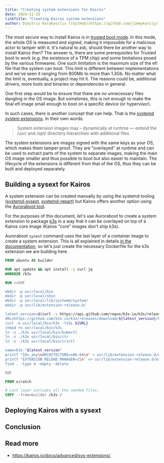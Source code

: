 ```yaml
---
title: "Creating system extensions for Kairos"
date: 2024-11-25
linkTitle: "Creating Kairos system extensions"
author: Dimitris Karakasilis ([GitHub](https://github.com/jimmykarily), [LinkedIn](https://www.linkedin.com/in/dkarakasilis/))
---
```


The most secure way to install Kairos is in [trusted boot mode](https://kairos.io/docs/installation/trustedboot/). In this mode, the whole OS is measured and signed, making it impossible for a malicious actor to tamper with it. It's natural to ask, should there be another way to install Kairos then? The answer is, there are some prerequisites for Trusted boot to work (e.g. the existence of a TPM chip) and some limitations posed by the various firmwares. One such limitation is the maximum size of the efi file that the system can boot. This limit is different between implementations and we've seen it ranging from 800Mb to more than 1.3Gb. No matter what the limit is, eventually, a project may hit it. The reasons could be, additional drivers, more tools and binaries or dependencies in general.

One first step would be to ensure that there are no unnecessary files dangling in the OS image. But sometimes, this is not enough to make the final efi image small enough to boot on a specific device (or hypervisor).

In such cases, there is another concept that can help. That is the [systemd system extensions](https://www.freedesktop.org/software/systemd/man/latest/systemd-sysext.html). In their own words:

> System extension images may – dynamically at runtime — extend the /usr/ and /opt/ directory hierarchies with additional files

The system extensions are images signed with the same keys as your OS, which makes them tamper proof. They are "overlayed" at runtime and can be used to extract parts of the system to separate images, making the main OS image smaller and thus possible to boot but also easier to maintain. The lifecycle of the extensions is different from that of the OS, thus they can be built and deployed separately.

## Building a sysext for Kairos

A system extension can be created manually by using the systemd tooling ([systemd-sysext](https://www.freedesktop.org/software/systemd/man/latest/systemd-sysext.html), [systemd-repart](https://www.freedesktop.org/software/systemd/man/latest/systemd-repart.html)) but Kairos offers another option using the [Auroraboot tool](https://github.com/kairos-io/AuroraBoot).

For the purposes of this document, let's use Auroraboot to create a system extension to package [k3s](https://k3s.io/) in a way that it can be overlayed on top of a Kairos core image (Kairos "core" images don't ship k3s).

Auroraboot `sysext` command uses the last layer of a container image to create a system extension. This is all explained in details [in the documentation](https://kairos.io/docs/advanced/sys-extensions/), so let's just create the necessary Dockerfile for the k3s extension we are building here.

```Dockerfile
FROM ubuntu AS builder

RUN apt update && apt install -y curl jq
WORKDIR /k3s

RUN <<EOF

mkdir -p usr/local/bin
mkdir -p usr/local/sbin
mkdir -p usr/local/lib/systemd/system/
mkdir -p usr/lib/extension-release.d/

latest_version=$(curl -s https://api.github.com/repos/k3s-io/k3s/releases/latest | jq -r '.tag_name')
URL=https://github.com/k3s-io/k3s/releases/download/${latest_version}/k3s
curl -o usr/local/bin/k3s -fsSL ${URL}
chmod +x usr/local/bin/k3s
ln -s ./k3s usr/local/bin/kubectl
ln -s ./k3s usr/local/bin/ctr
ln -s ./k3s usr/local/bin/crictl

name=k3s-"$latest_version"
printf "ID=_any\nARCHITECTURE=x86-64\n" > usr/lib/extension-release.d/extension-release."${name}"
printf "EXTENSION_RELOAD_MANAGER=1\n" >> usr/lib/extension-release.d/extension-release."${name}"
find . -type d -empty -delete

EOF

FROM scratch

# Last layer includes all the needed files:
COPY --from=builder /k3s /
```

## Deploying Kairos with a sysext

## Conclusion

## Read more

- https://kairos.io/docs/advanced/sys-extensions/
